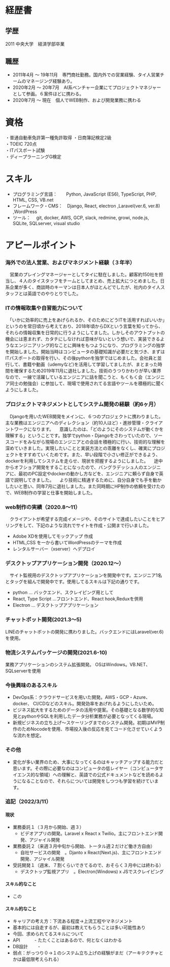 # 経歴書

## 学歴
2011 中央大学　経済学部卒業

## 職歴
- 2011年4月 〜 19年11月　専門商社勤務。国内外での営業経験、タイ人営業チームのマネージング経験あり。
- 2020年2月 〜 20年7月　AI系ベンチャー企業にてプロジェクトマネジャーとして参画。６案件ほどに携わる。
- 2020年7月 〜 現在　個人でWEB制作、および開発業務に携わる

# 資格
・普通自動車免許第一種免許取得
・日商簿記検定2級　                
・TOEIC 720点　　                
・ITパスポート試験                 
・ディープラーニングG検定

# スキル
- プログラミング言語：　　Python, JavaScript (ES6), TypeScript, PHP, HTML, CSS, VB.net
- フレームワーク・CMS：　Django, React, electron ,Laravel(ver.6, ver.8) ,WordPress
- ツール：　 git, docker, AWS, GCP, slack, redmine, growi, node.js, SQLite, SQLserver, visual studio

# アピールポイント
### 海外での法人営業、およびマネジメント経験（３年半）
　営業のプレイングマネージャーとしてタイに駐在しました。顧客約150社を担当し、４人のタイスタッフをチームとしてまとめ、売上拡大につとめました。日系企業が多く、商談時のキーマンは日本人がほとんどでしたが、社内のタイ人スタッフとは英語でのやりとりでした。

### ITの情報取集や自習能力について
　「いかに効率的に売上をあげられるか、そのためにどうITを活用すればいいか」というのを常日頃から考えており、2018年頃からDXという言葉を知ってから、それらの情報収集を日常的に行うようにしてました。しかしそのアウトプットの機会には恵まれず、カタチにしなければ意味がないという想いで、実装できるようなエンジニアリング的なことに興味をもつようになり、プログラミングの独学を開始しました。開始当時はコンピュータの基礎知識が必要だと気づき、まずはITパスポートの取得を行い、その後pythonを独学ではじめました。会社員と並行して、書籍や動画（udemyなど)を活用して学習してましたが、まとまった時間を確保するため2019年11月に退社しました。技術のうつりかわりが早い業界なので、一線で活躍しているエンジニアに話を聞こうと、もくもく会（エンジニア同士の勉強会）に参加して、現場で使用されてる言語やツールを積極的に聞くようにしました。

### プロジェクトマネジメントとしてシステム開発の経験（約6ヶ月）
　Djangoを用いたWEB開発をメインに、６つのプロジェクトに携わりました。主な業務はエンジニアへのディレクション（約10人ほど）・進捗管理・クライアントワークになります。
　意識したのは、「どのようにそのシステムが動くかを理解する」ということです。独学でpython・Djangoをさわっていたので、ソースコードをみながら現場のエンジニアとの会話を積極的に行い、技術的な理解を深めていきました。実現したいことと実装方法との乖離をなくし、確実にプロジェクトをすすめていくためです。また、早い段階で小さい修正ができるよう、dockerを利用してシステムを走らせ、現状を把握するようにしました。
　途中からオフショア開発をすることになったので、バングラデッシュ人のエンジニアに、最初のPC設定やdockerの動かし方などを、エンジニアに頼らず自身で英語で説明してきました。
　より技術に精通するために、自分自身でも手を動かしたいと思い、同年7月に退社しました。また同時期にHP制作の依頼を受けたので、WEB制作の学習と仕事を開始しました。

### web制作の実績（2020.8〜11）
　クライアントが希望する完成イメージや、そのサイトで達成したいことをヒアリングをして、下記のような流れでサイトを作成・公開まで行いました。
- Adobe XDを使用してモックアップ 作成
- HTML,CSS を一から書いてWordPressのテーマを作成
- レンタルサーバー（xserver）へデプロイ

### デスクトップアプリケーション開発（2020.12〜）
　サイト監視用のデスクトップアプリケーションを開発中です。エンジニア1名とタッグを組んで開発中です。使用してるスキルは下記の通りです。
- python … バックエンド、スクレイピング用として
- React, Type Script …フロントエンド、React hook,Reduxを併用
- Electron … デスクトップアプリケーション

### チャットボット開発(2021.3〜5)
 LINEのチャットボットの開発に携わりました。バックエンドにはLaravel(ver.6)を使用。

### 物流システムパッケージの開発(2021.6-10)
 業務アプリケーションのシステム拡張開発。
 OSはWindows。VB.NET、SQLserverを使用


### 今後興味のあるスキル
- DevOps系：クラウドサービスを用いた開発。AWS・GCP・Azure、docker、 CI/CDなどのスキル。開発効率をあげれるようにしたいため。
- ビジネス拡大をするためのデータの活用や提案。その基礎となる数学的な知見とpythonやSQLを利用したデータ分析業務が必要となってくる現場。
- 新規ビジネスの立ち上げ〜スケーリングまでのシステム開発。初期はMVP制作のためNocodeを使用、市場投入後の反応を見てコード化させていくような流れを想定。


### その他
- 変化が多い業界のため、大事になってくるのはキャッチアップする能力だと思います。その際に必要なのはコンピュータの低レイヤー（コンピュータサイエンス的な領域）への理解と、英語での公式ドキュメントなどを読めるようになることなので、それらについては開発をしつつも学習を続けています。

### 追記（2022/3/11）
#### 現状
- 業務委託１（３月から開始、週３）
  - ビデオアプリの開発。Laravel x React x Twilio。主にフロントエンド開発、アジャイル開発
- 業務委託２（来週３月中旬から開始、トータル週２だけど働き方自由）
  - 自社サービスの開発　。Djanto x React(Next.js)、主にフロントエンド開発、アジャイル開発
- 受託開発１（週末、７割くらいできてるので、おそらく３月中には終わる）
  - デスクトップ監視アプリ　。Electron(Windows) x JSでスクレイピング

#### スキル的なこと
- この
#### スキル的なこと
- キャリアの考え方：下流ある程度→上流工程やマネジメント
- 基本的には自走するが、最初は教えてもらうことは多い可能性あり
- 今回、求められてるスキルについて
- API
　　　- たたくことはあるので、何となくはわかる
- DB設計
　　- 
- 弱点：がっつり０→１のシステム立ち上げの経験がまだ（アーキテクチャとかは最低限考えられる）



